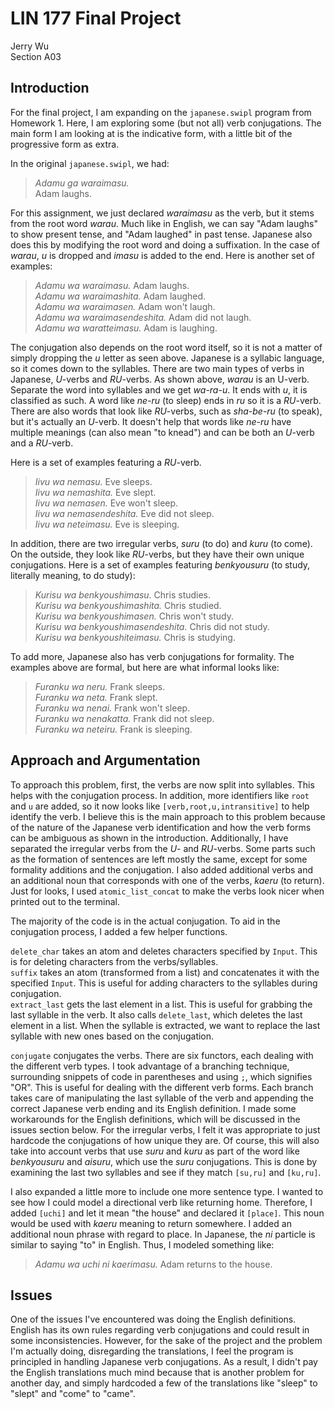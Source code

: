 # LIN 177 Final Project
Jerry Wu\
Section A03

## Introduction
For the final project, I am expanding on the `japanese.swipl` program from Homework 1. Here, I am exploring some (but not all) verb conjugations. The main form I am looking at is the indicative form, with a little bit of the progressive form as extra.

In the original `japanese.swipl`, we had:
> _Adamu ga waraimasu._\
> Adam laughs.

For this assignment, we just declared _waraimasu_ as the verb, but it stems from the root word _warau_.
Much like in English, we can say "Adam laughs" to show present tense, and "Adam laughed" in past tense.
Japanese also does this by modifying the root word and doing a suffixation.
In the case of _warau_, _u_ is dropped and _imasu_ is added to the end.
Here is another set of examples:
> _Adamu wa waraimasu._ Adam laughs.\
> _Adamu wa waraimashita._ Adam laughed.\
> _Adamu wa waraimasen._ Adam won't laugh.\
> _Adamu wa waraimasendeshita._ Adam did not laugh.\
> _Adamu wa waratteimasu._ Adam is laughing.

The conjugation also depends on the root word itself, so it is not a matter of simply dropping the _u_ letter as seen above.
Japanese is a syllabic language, so it comes down to the syllables.
There are two main types of verbs in Japanese, _U_-verbs and _RU_-verbs.
As shown above, _warau_ is an U-verb. Separate the word into syllables and we get _wa-ra-u_. It ends with _u_, it is classified as such.
A word like _ne-ru_ (to sleep) ends in _ru_ so it is a _RU_-verb.
There are also words that look like _RU_-verbs, such as _sha-be-ru_ (to speak), but it's actually an _U_-verb.
It doesn't help that words like _ne-ru_ have multiple meanings (can also mean "to knead") and can be both an _U_-verb and a _RU_-verb.

Here is a set of examples featuring a _RU_-verb.
> _Iivu wa nemasu._ Eve sleeps.\
> _Iivu wa nemashita._ Eve slept.\
> _Iivu wa nemasen._ Eve won't sleep.\
> _Iivu wa nemasendeshita._ Eve did not sleep.\
> _Iivu wa neteimasu._ Eve is sleeping.

In addition, there are two irregular verbs, _suru_ (to do) and _kuru_ (to come). On the outside, they look like _RU_-verbs, but they have their own unique conjugations. Here is a set of examples featuring _benkyousuru_ (to study, literally meaning, to do study):
> _Kurisu wa benkyoushimasu._ Chris studies.\
> _Kurisu wa benkyoushimashita._ Chris studied.\
> _Kurisu wa benkyoushimasen._ Chris won't study.\
> _Kurisu wa benkyoushimasendeshita._ Chris did not study.\
> _Kurisu wa benkyoushiteimasu._ Chris is studying.

To add more, Japanese also has verb conjugations for formality. The examples above are formal, but here are what informal looks like:
> _Furanku wa neru._ Frank sleeps.\
> _Furanku wa neta._ Frank slept.\
> _Furanku wa nenai._ Frank won't sleep.\
> _Furanku wa nenakatta._ Frank did not sleep.\
> _Furanku wa neteiru._ Frank is sleeping.

## Approach and Argumentation
To approach this problem, first, the verbs are now split into syllables. This helps with the conjugation process. In addition, more identifiers like `root` and `u` are added, so it now looks like `[verb,root,u,intransitive]` to help identify the verb. I believe this is the main approach to this problem because of the nature of the Japanese verb identification and how the verb forms can be ambiguous as shown in the introduction. Additionally, I have separated the irregular verbs from the _U_- and _RU_-verbs. Some parts such as the formation of sentences are left mostly the same, except for some formality additions and the conjugation. I also added additional verbs and an additional noun that corresponds with one of the verbs, _kaeru_ (to return). Just for looks, I used `atomic_list_concat` to make the verbs look nicer when printed out to the terminal.

The majority of the code is in the actual conjugation. To aid in the conjugation process, I added a few helper functions.

`delete_char` takes an atom and deletes characters specified by `Input`. This is for deleting characters from the verbs/syllables.\
`suffix` takes an atom (transformed from a list) and concatenates it with the specified `Input`. This is useful for adding characters to the syllables during conjugation.\
`extract_last` gets the last element in a list. This is useful for grabbing the last syllable in the verb. It also calls `delete_last`, which deletes the last element in a list. When the syllable is extracted, we want to replace the last syllable with new ones based on the conjugation.

`conjugate` conjugates the verbs. There are six functors, each dealing with the different verb types. I took advantage of a branching technique, surrounding snippets of code in parentheses and using `;`, which signifies "OR". This is useful for dealing with the different verb forms. Each branch takes care of manipulating the last syllable of the verb and appending the correct Japanese verb ending and its English definition. I made some workarounds for the English definitions, which will be discussed in the issues section below. For the irregular verbs, I felt it was appropriate to just hardcode the conjugations of how unique they are. Of course, this will also take into account verbs that use _suru_ and _kuru_ as part of the word like _benkyousuru_ and _aisuru_, which use the _suru_ conjugations. This is done by examining the last two syllables and see if they match `[su,ru]` and `[ku,ru]`.

I also expanded a little more to include one more sentence type. I wanted to see how I could model a directional verb like returning home. Therefore, I added `[uchi]` and let it mean "the house" and declared it `[place]`. This noun would be used with _kaeru_ meaning to return somewhere. I added an additional noun phrase with regard to place. In Japanese, the _ni_ particle is similar to saying "to" in English. Thus, I modeled something like:
> _Adamu wa uchi ni kaerimasu._ Adam returns to the house.

## Issues
One of the issues I've encountered was doing the English definitions. English has its own rules regarding verb conjugations and could result in some inconsistencies. However, for the sake of the project and the problem I'm actually doing, disregarding the translations, I feel the program is principled in handling Japanese verb conjugations. As a result, I didn't pay the English translations much mind because that is another problem for another day, and simply hardcoded a few of the translations like "sleep" to "slept" and "come" to "came".
